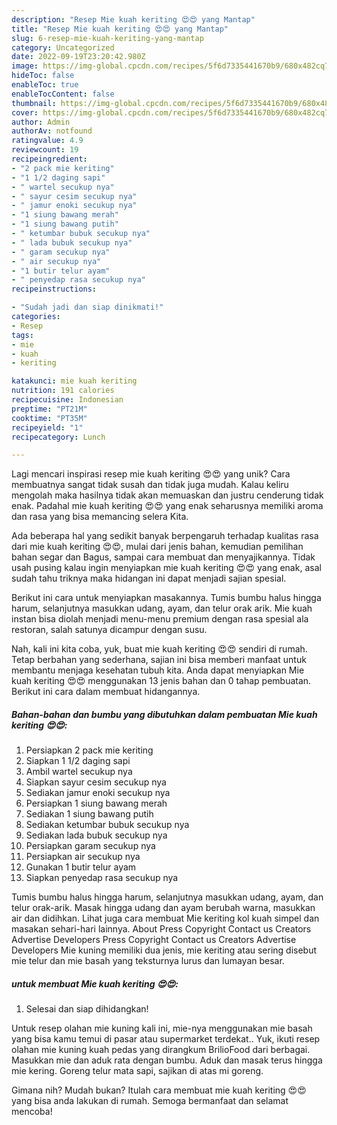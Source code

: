 ```yaml
---
description: "Resep Mie kuah keriting 😍😍 yang Mantap"
title: "Resep Mie kuah keriting 😍😍 yang Mantap"
slug: 6-resep-mie-kuah-keriting-yang-mantap
category: Uncategorized
date: 2022-09-19T23:20:42.980Z
image: https://img-global.cpcdn.com/recipes/5f6d7335441670b9/680x482cq70/mie-kuah-keriting-foto-resep-utama.jpg
hideToc: false
enableToc: true
enableTocContent: false
thumbnail: https://img-global.cpcdn.com/recipes/5f6d7335441670b9/680x482cq70/mie-kuah-keriting-foto-resep-utama.jpg
cover: https://img-global.cpcdn.com/recipes/5f6d7335441670b9/680x482cq70/mie-kuah-keriting-foto-resep-utama.jpg
author: Admin
authorAv: notfound
ratingvalue: 4.9
reviewcount: 19
recipeingredient:
- "2 pack mie keriting"
- "1 1/2 daging sapi"
- " wartel secukup nya"
- " sayur cesim secukup nya"
- " jamur enoki secukup nya"
- "1 siung bawang merah"
- "1 siung bawang putih"
- " ketumbar bubuk secukup nya"
- " lada bubuk secukup nya"
- " garam secukup nya"
- " air secukup nya"
- "1 butir telur ayam"
- " penyedap rasa secukup nya"
recipeinstructions:

- "Sudah jadi dan siap dinikmati!"
categories:
- Resep
tags:
- mie
- kuah
- keriting

katakunci: mie kuah keriting 
nutrition: 191 calories
recipecuisine: Indonesian
preptime: "PT21M"
cooktime: "PT35M"
recipeyield: "1"
recipecategory: Lunch

---
```





Lagi mencari inspirasi resep mie kuah keriting 😍😍 yang unik? Cara membuatnya sangat tidak susah dan tidak juga mudah. Kalau keliru mengolah maka hasilnya tidak akan memuaskan dan justru cenderung tidak enak. Padahal mie kuah keriting 😍😍 yang enak seharusnya memiliki aroma dan rasa yang bisa memancing selera Kita.





Ada beberapa hal yang sedikit banyak berpengaruh terhadap kualitas rasa dari mie kuah keriting 😍😍, mulai dari jenis bahan, kemudian pemilihan bahan segar dan Bagus, sampai cara membuat dan menyajikannya. Tidak usah pusing kalau ingin menyiapkan mie kuah keriting 😍😍 yang enak,      asal sudah tahu triknya maka hidangan ini dapat menjadi sajian spesial.














Berikut ini cara untuk menyiapkan masakannya. Tumis bumbu halus hingga harum, selanjutnya masukkan udang, ayam, dan telur orak arik. Mie kuah instan bisa diolah menjadi menu-menu premium dengan rasa spesial ala restoran, salah satunya dicampur dengan susu.






Nah, kali ini kita coba, yuk, buat mie kuah keriting 😍😍 sendiri di rumah. Tetap berbahan yang sederhana, sajian ini bisa memberi manfaat untuk membantu menjaga kesehatan tubuh kita. Anda dapat menyiapkan Mie kuah keriting 😍😍 menggunakan 13 jenis bahan dan 0 tahap pembuatan. Berikut ini cara dalam membuat hidangannya.

<!--inarticleads1-->

##### Bahan-bahan dan bumbu yang dibutuhkan dalam pembuatan Mie kuah keriting 😍😍:

1. Persiapkan 2 pack mie keriting
1. Siapkan 1 1/2 daging sapi
1. Ambil  wartel secukup nya
1. Siapkan  sayur cesim secukup nya
1. Sediakan  jamur enoki secukup nya
1. Persiapkan 1 siung bawang merah
1. Sediakan 1 siung bawang putih
1. Sediakan  ketumbar bubuk secukup nya
1. Sediakan  lada bubuk secukup nya
1. Persiapkan  garam secukup nya
1. Persiapkan  air secukup nya
1. Gunakan 1 butir telur ayam
1. Siapkan  penyedap rasa secukup nya


Tumis bumbu halus hingga harum, selanjutnya masukkan udang, ayam, dan telur orak-arik. Masak hingga udang dan ayam berubah warna, masukkan air dan didihkan. Lihat juga cara membuat Mie keriting kol kuah simpel dan masakan sehari-hari lainnya. About Press Copyright Contact us Creators Advertise Developers Press Copyright Contact us Creators Advertise Developers Mie kuning memiliki dua jenis, mie keriting atau sering disebut mie telur dan mie basah yang teksturnya lurus dan lumayan besar. 

<!--inarticleads2-->

#####  untuk membuat Mie kuah keriting 😍😍:


1. Selesai dan siap dihidangkan!

Untuk resep olahan mie kuning kali ini, mie-nya menggunakan mie basah yang bisa kamu temui di pasar atau supermarket terdekat.. Yuk, ikuti resep olahan mie kuning kuah pedas yang dirangkum BrilioFood dari berbagai. Masukkan mie dan aduk rata dengan bumbu. Aduk dan masak terus hingga mie kering. Goreng telur mata sapi, sajikan di atas mi goreng. 

Gimana nih? Mudah bukan? Itulah cara membuat mie kuah keriting 😍😍 yang bisa anda lakukan di rumah. Semoga bermanfaat dan selamat mencoba!
